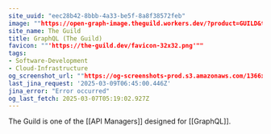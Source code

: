 ```yaml
---
site_uuid: "eec28b42-8bbb-4a33-be5f-8a8f38572feb"
image: ""https://open-graph-image.theguild.workers.dev/?product=GUILD&title=GraphQL%20Tools""
site_name: The Guild
title: GraphQL (The Guild)
favicon: ""'https://the-guild.dev/favicon-32x32.png'""
tags:
- Software-Development
- Cloud-Infrastructure
og_screenshot_url: ""https://og-screenshots-prod.s3.amazonaws.com/1366x768/80/false/4a04cddd65b445d32b4b899548f103e7911d22a16a2d8d1164c397b194eb02b3.jpeg""
last_jina_request: '2025-03-09T06:45:00.446Z'
jina_error: "Error occurred"
og_last_fetch: 2025-03-07T05:19:02.927Z
---
```

The Guild is one of the [[API Managers]] designed for [[GraphQL]].

